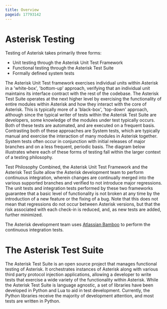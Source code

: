 ```yaml
---
title: Overview
pageid: 17793142
---
```


Asterisk Testing
================

Testing of Asterisk takes primarily three forms:

* Unit testing through the Asterisk Unit Test Framework
* Functional testing through the Asterisk Test Suite
* Formally defined system tests

The Asterisk Unit Test framework exercises individual units within Asterisk in a 'white-box', 'bottom-up' approach, verifying that an individual unit maintains its interface contract with the rest of the codebase. The Asterisk Test Suite operates at the next higher level by exercising the functionality of entire modules within Asterisk and how they interact with the core of Asterisk. This is typically more of a 'black-box', 'top-down' approach, although since the typical writer of tests within the Asterisk Test Suite are developers, some knowledge of the modules under test typically occurs. Both of these tests are automated, and are executed on a frequent basis. Contrasting both of these approaches are System tests, which are typically manual and exercise the interaction of many modules in Asterisk together. System tests often occur in conjunction with initial releases of major branches and on a less frequent, periodic basis. The diagram below illustrates where each of these forms of testing fall within the larger context of a testing philosophy.

Test Philosophy
Combined, the Asterisk Unit Test Framework and the Asterisk Test Suite allow the Asterisk development team to perform continuous integration, wherein changes are continually merged into the various supported branches and verified to not introduce major regressions. The unit tests and integration tests performed by these two frameworks guarantee that a basic level of functionality is not broken at any time by the introduction of a new feature or the fixing of a bug. Note that this does not mean that regressions do not occur between Asterisk versions, but that the risk associated with each check-in is reduced, and, as new tests are added, further minimized.

The Asterisk development team uses [Atlassian Bamboo](http://bamboo.asterisk.org/) to perform the continuous integration tests.

The Asterisk Test Suite
=======================

The Asterisk Test Suite is an open source project that manages functional testing of Asterisk. It orchestrates instances of Asterisk along with various third party protocol injection applications, allowing a developer to write tests that exercise a wide variety of the functionality within Asterisk.  While the Asterisk Test Suite is language agnostic, a set of libraries have been developed in Python and Lua to aid in test development.  Currently, the Python libraries receive the majority of development attention, and most tests are written in Python.
